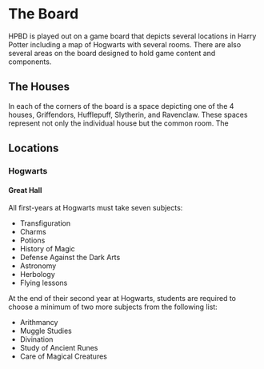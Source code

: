 # The Board

HPBD is played out on a game board that depicts several locations in Harry Potter including a map of Hogwarts with several rooms. There are also several areas on the board designed to hold game content and components.

## The Houses

In each of the corners of the board is a space depicting one of the 4 houses, Griffendors, Hufflepuff, Slytherin, and Ravenclaw. These spaces represent not only the individual house but the common room. The 

## Locations

### Hogwarts

#### Great Hall


All first-years at Hogwarts must take seven subjects: 
- Transfiguration
- Charms
- Potions
- History of Magic
- Defense Against the Dark Arts
- Astronomy
- Herbology
- Flying lessons

At the end of their second year at Hogwarts, students are required to choose a minimum of two more subjects from the following list:
- Arithmancy
- Muggle Studies
- Divination
- Study of Ancient Runes
- Care of Magical Creatures